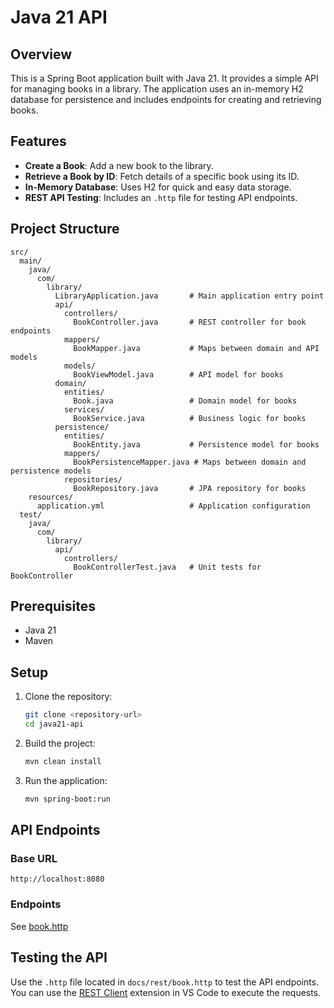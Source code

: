 # Java 21 API

## Overview
This is a Spring Boot application built with Java 21. It provides a simple API for managing books in a library. The application uses an in-memory H2 database for persistence and includes endpoints for creating and retrieving books.

## Features
- **Create a Book**: Add a new book to the library.
- **Retrieve a Book by ID**: Fetch details of a specific book using its ID.
- **In-Memory Database**: Uses H2 for quick and easy data storage.
- **REST API Testing**: Includes an `.http` file for testing API endpoints.

## Project Structure
```
src/
  main/
    java/
      com/
        library/
          LibraryApplication.java       # Main application entry point
          api/
            controllers/
              BookController.java       # REST controller for book endpoints
            mappers/
              BookMapper.java           # Maps between domain and API models
            models/
              BookViewModel.java        # API model for books
          domain/
            entities/
              Book.java                 # Domain model for books
            services/
              BookService.java          # Business logic for books
          persistence/
            entities/
              BookEntity.java           # Persistence model for books
            mappers/
              BookPersistenceMapper.java # Maps between domain and persistence models
            repositories/
              BookRepository.java       # JPA repository for books
    resources/
      application.yml                   # Application configuration
  test/
    java/
      com/
        library/
          api/
            controllers/
              BookControllerTest.java   # Unit tests for BookController
```

## Prerequisites
- Java 21
- Maven

## Setup
1. Clone the repository:
   ```bash
   git clone <repository-url>
   cd java21-api
   ```
2. Build the project:
   ```bash
   mvn clean install
   ```
3. Run the application:
   ```bash
   mvn spring-boot:run
   ```

## API Endpoints
### Base URL
`http://localhost:8080`

### Endpoints
See [book.http](/docs/rest/book.http)

## Testing the API
Use the `.http` file located in `docs/rest/book.http` to test the API endpoints. You can use the [REST Client](https://marketplace.visualstudio.com/items?itemName=humao.rest-client) extension in VS Code to execute the requests.